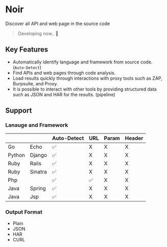 # Noir
Discover all API and web page in the source code

> Developing now.. 🚧

## Key Features
- Automatically identify language and framework from source code. (`Auto-Detect`)
- Find APIs and web pages through code analysis.
- Load results quickly through interactions with proxy tools such as ZAP, Burpsuite, and Proxy.
- It is possible to interact with other tools by providing structured data such as JSON and HAR for the results. (pipeline)

## Support
### Lanauge and Framework
|        |         | Auto-Detect | URL | Param | Header |
|--------|---------|-------------|-----|-------|--------|
| Go     | Echo    |      ✅      |  X  | X     | X      |
| Python | Django  |      ✅      |  X  | X     | X      |
| Ruby   | Rails   |      ✅      |  X  | X     | X      |
| Ruby   | Sinatra |      ✅      |  X  | X     | X      |
| Php    |         |      ✅      |  ✅  | X     | X      |
| Java   | Spring  |      ✅      |  X  | X     | X      |
| Java   | Jsp     |      ✅      |  X  | X     | X      |

### Output Format
- Plain
- JSON
- HAR
- CURL